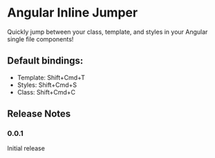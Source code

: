# Angular Inline Jumper

Quickly jump between your class, template, and styles in your Angular single file components!

## Default bindings:

- Template: Shift+Cmd+T
- Styles: Shift+Cmd+S
- Class: Shift+Cmd+C

## Release Notes

### 0.0.1

Initial release
